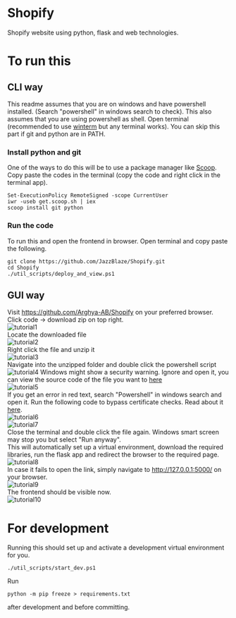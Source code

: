 # Shopify

Shopify website using python, flask and web technologies.

# To run this

## CLI way

This readme assumes that you are on windows and have powershell installed. (Search "powershell" in windows search to check).
This also assumes that you are using powershell as shell.
Open terminal (recommended to use [winterm](https://www.microsoft.com/en-us/p/windows-terminal/9n0dx20hk701) but any terminal works).
You can skip this part if git and python are in PATH.

### Install python and git

One of the ways to do this will be to use a package manager like [Scoop](https://scoop.sh/).
Copy paste the codes in the terminal (copy the code and right click in the terminal app).

```pwsh
Set-ExecutionPolicy RemoteSigned -scope CurrentUser
iwr -useb get.scoop.sh | iex
scoop install git python
```

### Run the code

To run this and open the frontend in browser.
Open terminal and copy paste the following.

```pwsh
git clone https://github.com/JazzBlaze/Shopify.git
cd Shopify
./util_scripts/deploy_and_view.ps1
```

## GUI way

Visit https://github.com/Arghya-AB/Shopify on your preferred browser. Click code -> download zip on top right.  
![tutorial1](https://github.com/Arghya-AB/Shopify/tree/main/assets/tutorial1.png?raw=True)  
Locate the downloaded file  
![tutorial2](https://github.com/Arghya-AB/Shopify/tree/main/assets/tutorial2.png)  
Right click the file and unzip it  
![tutorial3](https://github.com/Arghya-AB/Shopify/tree/main/assets/tutorial3.png)  
Navigate into the unzipped folder and double click the powershell script  
![tutorial4](https://github.com/Arghya-AB/Shopify/tree/main/assets/tutorial4.png)
Windows might show a security warning. Ignore and open it, you can view the source code of the file you want to [here](https://github.com/Arghya-AB/Shopify/blob/main/deploy_and_view.ps1)  
![tutorial5](https://github.com/Arghya-AB/Shopify/tree/main/assets/tutorial5.png)  
If you get an error in red text, search "Powershell" in windows search and open it. Run the following code to bypass certificate checks. Read about it [here](https://caiomsouza.medium.com/fix-for-powershell-script-not-digitally-signed-69f0ed518715).  
![tutorial6](https://github.com/Arghya-AB/Shopify/tree/main/assets/tutorial6.png)  
![tutorial7](https://github.com/Arghya-AB/Shopify/tree/main/assets/tutorial7.png)  
Close the terminal and double click the file again. Windows smart screen may stop you but select "Run anyway".  
This will automatically set up a virtual environment, download the required libraries, run the flask app and redirect the browser to the required page.  
![tutorial8](https://github.com/Arghya-AB/Shopify/tree/main/assets/tutorial8.png)  
In case it fails to open the link, simply navigate to http://127.0.0.1:5000/ on your browser.  
![tutorial9](https://github.com/Arghya-AB/Shopify/tree/main/assets/tutorial9.png)  
The frontend should be visible now.  
![tutorial10](https://github.com/Arghya-AB/Shopify/tree/main/assets/tutorial10.png)

# For development

Running this should set up and activate a development virtual environment for you.

```pwsh
./util_scripts/start_dev.ps1
```

Run

```
python -m pip freeze > requirements.txt
```

after development and before committing.
